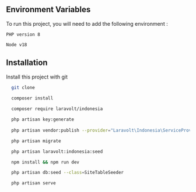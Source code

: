 
## Environment Variables

To run this project, you will need to add the following environment :

`PHP version 8`

`Node v18`


## Installation

Install this project with git

```bash
  git clone

  composer install
  
  composer require laravolt/indonesia

  php artisan key:generate
  
  php artisan vendor:publish --provider="Laravolt\Indonesia\ServiceProvider"

  php artisan migrate

  php artisan laravolt:indonesia:seed

  npm install && npm run dev

  php artisan db:seed --class=SiteTableSeeder

  php artisan serve

```

